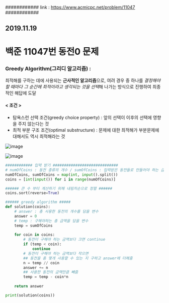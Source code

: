 ############ link : https://www.acmicpc.net/problem/11047 ############
## 2019.11.19 ##
# 백준 11047번 동전0 문제



### Greedy Algorithm(그리디 알고리즘) :

최적해를 구하는 데에 사용되는 **근사적인 알고리즘**으로, 여려 경우 중 하나를 *결정해야 할 때마다 그 순간에 최적이라고 생각되는 것을 선택*해 나가는 방식으로 진행하여 최종적인 해답에 도달



#### < 조건 >

- 탐욕스런 선택 조건(greedy choice property) : 앞의 선택이 이후의 선택에 영향을 주지 않는다는 것
- 최적 부분 구조 조건(optimal substructure) : 문제에 대한 최적해가 부분문제에 대해서도 역시 최적해라는 것



<img src="https://user-images.githubusercontent.com/33410490/69343360-dc6b0500-0cb0-11ea-8217-bf10e19f8147.png" alt="image"  />

![image](https://user-images.githubusercontent.com/33410490/69343419-f1e02f00-0cb0-11ea-9ccc-7637428588c7.png)

```python
############ 입력 받기 #############################
# numOfCoins : 동전 종류의 개수 / sumOfCoins : 입력받은 동전들로 만들어야 하는 금액
numOfCoins, sumOfCoins = map(int, input().split())
coins = [int(input()) for i in range(numOfCoins)]

###### 큰 수 부터 계산하기 위해 내림차순으로 정렬 ######
coins.sort(reverse=True)

###### greedy algorithm #####
def solution(coins):
    # answer : 총 사용한 동전의 개수를 담을 변수
    answer = 0 
    # temp : 구해야하는 총 금액을 담을 변수
    temp = sumOfCoins
  
    for coin in coins:
        # 동전이 구해야 하는 금액보다 크면 continue
        if (temp < coin):
            continue
        # 동전이 구해야 하는 금액보다 작으면
        ## 동전을 총 몇개 사용할 수 있는 지 구하고 answer에 더해줌
        n = temp // coin
        answer += n
        ## 사용한 동전의 금액만큼 빼줌
        temp = temp - coin*n
    
    return answer

print(solution(coins))
```
